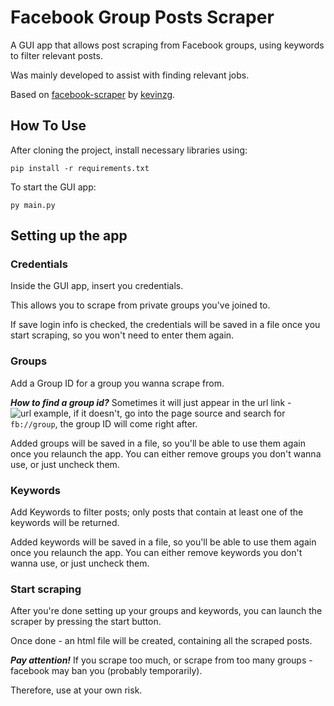 # Facebook Group Posts Scraper
A GUI app that allows post scraping from Facebook groups, using keywords to filter relevant posts.

Was mainly developed to assist with finding relevant jobs.

Based on [facebook-scraper](https://github.com/kevinzg/facebook-scraper) by [kevinzg](https://github.com/kevinzg).

## How To Use
After cloning the project, install necessary libraries using:
```
pip install -r requirements.txt
```
To start the GUI app:
```
py main.py
```

## Setting up the app
### Credentials
Inside the GUI app, insert you credentials.

This allows you to scrape from private groups you've joined to.

If save login info is checked, the credentials will be saved in a file once you start scraping, so you won't need to enter them again.

### Groups
Add a Group ID for a group you wanna scrape from.

***How to find a group id?***
Sometimes it will just appear in the url link - ![url example](https://user-images.githubusercontent.com/25244950/154581089-f1c417f2-3901-49af-8d23-4737f9c069e6.png), 
if it doesn't, go into the page source and search for ```fb://group```, the group ID will come right after.

Added groups will be saved in a file, so you'll be able to use them again once you relaunch the app.
You can either remove groups you don't wanna use, or just uncheck them.

### Keywords
Add Keywords to filter posts; 
only posts that contain at least one of the keywords will be returned.

Added keywords will be saved in a file, so you'll be able to use them again once you relaunch the app.
You can either remove keywords you don't wanna use, or just uncheck them.

### Start scraping
After you're done setting up your groups and keywords, you can launch the scraper by pressing the start button.

Once done - an html file will be created, containing all the scraped posts.

***Pay attention!*** If you scrape too much, or scrape from too many groups - facebook may ban you (probably temporarily).

Therefore, use at your own risk.

